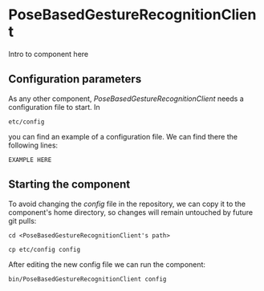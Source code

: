 # PoseBasedGestureRecognitionClient
Intro to component here


## Configuration parameters
As any other component, *PoseBasedGestureRecognitionClient* needs a configuration file to start. In
```
etc/config
```
you can find an example of a configuration file. We can find there the following lines:
```
EXAMPLE HERE
```

## Starting the component
To avoid changing the *config* file in the repository, we can copy it to the component's home directory, so changes will remain untouched by future git pulls:

```
cd <PoseBasedGestureRecognitionClient's path> 
```
```
cp etc/config config
```

After editing the new config file we can run the component:

```
bin/PoseBasedGestureRecognitionClient config
```
